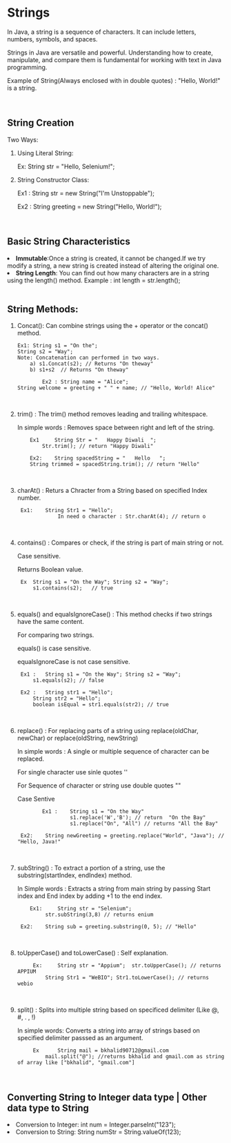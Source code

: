# Strings

In Java, a string is a sequence of characters. It can include letters, numbers, symbols, and spaces.

Strings in Java are versatile and powerful. Understanding how to create, manipulate, and compare them is fundamental for working with text in Java programming.

Example of String(Always enclosed with in double quotes) : "Hello, World!" is a string.

<br>

##  String Creation

Two Ways:

1) Using Literal String:
   
   Ex: String str = "Hello, Selenium!";

3) String Constructor Class:
 
   Ex1 : String str = new String("I'm Unstoppable");
   
   Ex2 : String greeting = new String("Hello, World!");

<br>

## Basic String Characteristics

<li><b>Immutable</b>:Once a string is created, it cannot be changed.If we try modify a string, a new string is created instead of altering the original one.</li>

<li><b>String Length</b>:   You can find out how many characters are in a string using the length() method. Example : int length = str.length();</li>

<br>

## String Methods:

 1) Concat(): Can combine strings using the + operator or the concat() method.
      
		Ex1: String s1 = "On the";
	  	String s2 = "Way";
		Note: Concatenation can performed in two ways.
        	a) s1.Concat(s2); // Returns "On theway"
      		b) s1+s2  // Returns "On theway"

                Ex2 : String name = "Alice";
		String welcome = greeting + " " + name; // "Hello, World! Alice"

    
 <br>

 2) trim() : The trim() method removes leading and trailing whitespace.
    
   	In simple words : Removes space between right and left of the string.

    		Ex1 	String Str = "   Happy Diwali  ";
    			Str.trim(); // return "Happy Diwali"

    		Ex2: 	String spacedString = "   Hello   ";
			String trimmed = spacedString.trim(); // return "Hello"

    
<br>  

3) charAt() : Returs a Chracter from a String based on specified Index number.

   		Ex1: 	String Str1 = "Hello";
                	In need o character : Str.charAt(4); // return o
   
<br>   

4) contains() : Compares or check, if the string is part of main string or not.
   
   	Case sensitive.
   
   	Returns Boolean value.
   		
   		Ex 	String s1 = "On the Way"; String s2 = "Way";
   			s1.contains(s2);   // true
   
<br>

5) equals() and equalsIgnoreCase() : This method checks if two strings have the same content.
    
   For comparing two strings.
   
   equals() is case sensitive.
   
   equalsIgnoreCase is not case sensitive.
   

   		Ex1 : 	String s1 = "On the Way"; String s2 = "Way";
   			s1.equals(s2); // false

   		Ex2 : 	String str1 = "Hello";
			String str2 = "Hello";
			boolean isEqual = str1.equals(str2); // true

   
<br>   

6) replace() : For replacing parts of a string using replace(oldChar, newChar) or replace(oldString, newString)

   In simple words :  A single or multiple sequence of character can be replaced.
   
   For single character use sinle quotes ''
   
   For Sequence of character or string use double quotes ""
   
   Case Sentive
   
               Ex1 : 	String s1 = "On the Way"
                    	s1.replace('W','B'); // return  "On the Bay"
                     	s1.replace("On", "All") // returns "All the Bay"

   		Ex2: 	String newGreeting = greeting.replace("World", "Java"); // "Hello, Java!"


<br>

7) subString() : To extract a portion of a string, use the substring(startIndex, endIndex) method.
   
	In Simple words : Extracts a string from main string by passing Start index and End index by adding +1 to the end index.

	       Ex1: 	String str = "Selenium";
    			str.subString(3,8) // returns enium

   		Ex2:	String sub = greeting.substring(0, 5); // "Hello"

   
    
<br>    

8) toUpperCase() and toLowerCase() : Self explanation.

    		Ex:    	String str = "Appium";  str.toUpperCase(); // returns APPIUM
    			String Str1 = "WeBIO"; Str1.toLowerCase(); // returns webio
    
  <br>  

9) split() : Splits into multiple string based on specificed delimiter (Like @, #, . , !)

	In simple words: Converts a string into array of strings based on specified delimiter passsed as an argument.

    		Ex    	String mail = bkhalid90712@gmail.com
    			mail.split("@"); //returns bkhalid and gmail.com as string of array like ["bkhalid", "gmail.com"]
   
   <br>

 ## Converting String to Integer data type   |  Other data type to String

 <li>Conversion to Integer: int num = Integer.parseInt("123");</li>
 <li>Conversion to String: String numStr = String.valueOf(123);</li>

    

       		
   

		





